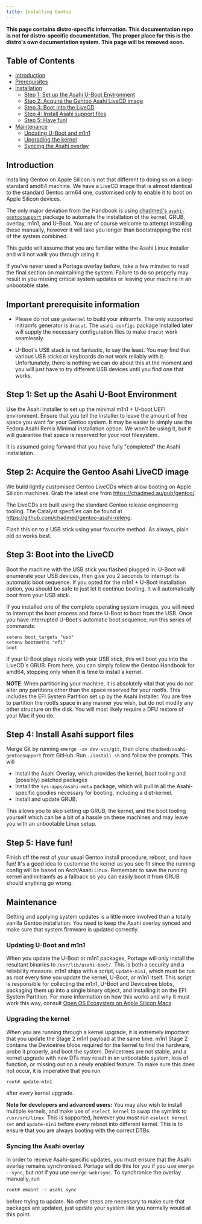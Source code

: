 ```yaml
---
title: Installing Gentoo
---
```


**This page contains distro-specific information. This documentation**
**repo is not for distro-specific documentation. The proper place for**
**this is the distro's own documentation system. This page will be removed**
**soon.**

## Table of Contents
- [Introduction](#introduction)
- [Prerequisites](#important-prerequisite-information)
- [Installation](#step-1-set-up-the-asahi-u-boot-environment)
  * [Step 1: Set up the Asahi U-Boot Environment](#step-1-set-up-the-asahi-u-boot-environment)
  * [Step 2: Acquire the Gentoo Asahi LiveCD image](#step-2-acquire-the-gentoo-asahi-livecd-image)
  * [Step 3: Boot into the LiveCD](#step-3-boot-into-the-livecd)
  * [Step 4: Install Asahi support files](#step-4-install-asahi-support-files)
  * [Step 5: Have fun!](#step-5-have-fun)
- [Maintenance](#maintenance)
  * [Updating U-Boot and m1n1](#updating-u-boot-and-m1n1)
  * [Upgrading the kernel](#upgrading-the-kernel)
  * [Syncing the Asahi overlay](#syncing-the-asahi-overlay)

## Introduction
Installing Gentoo on Apple Silicon is not that different to doing so on a bog-standard amd64 machine.
We have a LiveCD image that is almost identical to the standard Gentoo arm64 one, customised only to
enable it to boot on Apple Silicon devices.

The only major deviation from the Handbook is using [chadmed's `asahi-gentoosupport`](https://github.com/chadmed/asahi-gentoosupport) package to automate the
installation of the kernel, GRUB, overlay, m1n1, and U-Boot. You are of course welcome to attempt installing
these manually, however it will take you longer than bootstrapping the rest of the system combined.

This guide will assume that you are familiar withe the Asahi Linux installer and will not walk you through using
it.

If you've never used a Portage overlay before, take a few minutes to read the final section on maintaining the system.
Failure to do so properly may result in you missing critical system updates or leaving your machine in an unbootable state.

## Important prerequisite information
* Please do not use `genkernel` to build your initramfs. The only supported initramfs generator is `dracut`. The `asahi-configs`
  package installed later will supply the necessary configuration files to make `dracut` work seamlessly.
  
* U-Boot's USB stack is not fantastic, to say the least. You may find that various USB sticks or keyboards do not work reliably
  with it. Unfortunately, there is nothing we can do about this at the moment and you will just have to try different USB
  devices until you find one that works.

## Step 1: Set up the Asahi U-Boot Environment
Use the Asahi Installer to set up the minimal m1n1 + U-boot UEFI environment. Ensure that you tell the installer to
leave the amount of free space you want for your Gentoo system. It may be easier to simply use the Fedora Asahi Remix
Minimal installation option. We won't be using it, but it will guarantee that space is reserved for your root filesystem.

It is assumed going forward that you have fully "completed" the Asahi installation.

## Step 2: Acquire the Gentoo Asahi LiveCD image
We build lightly customised Gentoo LiveCDs which allow booting on Apple Silicon machines. Grab the latest one from
https://chadmed.au/pub/gentoo/.

The LiveCDs are built using the standard Gentoo release engineering tooling. The Catalyst specfiles can be found at
https://github.com/chadmed/gentoo-asahi-releng.

Flash this on to a USB stick using your favourite method. As always, plain old `dd` works best.

## Step 3: Boot into the LiveCD
Boot the machine with the USB stick you flashed plugged in. U-Boot will enumerate your USB devices, then give you 2 seconds
to interrupt its automatic boot sequence. If you opted for the m1n1 + U-Boot installation option, you should be safe
to just let it continue booting. It will automatically boot from your USB stick.

If you installed one of the complete operating system images, you will need to interrupt the boot process and force
U-Boot to boot from the USB. Once you have interrupted U-Boot's automatic boot sequence, run this series of commands:

```
setenv boot_targets "usb"
setenv bootmeths "efi"
boot
```

If your U-Boot plays nicely with your USB stick, this will boot you into the LiveCD's GRUB. From here, you can simply
follow the Gentoo Handbook for amd64, stopping only when it is time to install a kernel.

**NOTE**: When partitioning your machine, it is absolutely vital that you do _not_ alter _any_ partitions other than
the space reserved for your rootfs. This includes the EFI System Partition set up by the Asahi Installer. You are free
to partition the rootfs space in any manner you wish, but do not modify any other structure on the disk. You will most
likely require a DFU restore of your Mac if you do.

## Step 4: Install Asahi support files
Merge Git by running `emerge -av dev-vcs/git`, then clone `chadmed/asahi-gentoosupport` from GitHub. Run `./install.sh` and follow the prompts. This will
* Install the Asahi Overlay, which provides the kernel, boot tooling and (possibly) patched packages
* Install the `sys-apps/asahi-meta` package, which will pull in all the Asahi-specific goodies necessary for booting,
  including a dist-kernel.
* Install and update GRUB.

This allows you to skip setting up GRUB, the kernel, and the boot tooling yourself which can be a bit of a hassle on these
machines and may leave you with an unbootable Linux setup.

## Step 5: Have fun!
Finish off the rest of your usual Gentoo install procedure, reboot, and have fun! It's a good idea to customise the kernel as
you see fit since the running config will be based on Arch/Asahi Linux. Remember to save the running kernel and initramfs as
a fallback so you can easily boot it from GRUB should anything go wrong.

## Maintenance
Getting and applying system updates is a little more involved than a totally vanilla Gentoo installation. You need to keep
the Asahi overlay synced and make sure that system firmware is updated correctly.

### Updating U-Boot and m1n1
When you update the U-Boot or m1n1 packages, Portage will only install the resultant binaries to `/usr/lib/asahi-boot/`.
This is both a security and a reliability measure. m1n1 ships with a script, `update-m1n1`, which must be run as root
every time you update the kernel, U-Boot, or m1n1 itself. This script is responsible for collecting the m1n1, U-Boot
and Devicetree blobs, packaging them up into a single binary object, and installing it on the EFI System Partition.
For more information on how this works and why it must work this way, consult [Open OS Ecosystem on Apple Silicon Macs](../platform/open-os-interop.md)

### Upgrading the kernel
When you are running through a kernel upgrade, it is extremely important that you update the Stage 2 m1n1 payload at the
same time. m1n1 Stage 2 contains the Devicetree blobs required for the kernel to find the hardware, probe it properly, and
boot the system. Devicetrees are not stable, and a kernel upgrade with new DTs may result in an unbootable system, loss of
function, or missing out on a newly enabled feature. To make sure this does not occur, it is imperative that you run
```bash
root# update-m1n1
```
after *every* kernel upgrade. 

**Note for developers and advanced users:** You may also wish to install multiple kernels, and make use of `eselect kernel`
to swap the symlink to `/usr/src/linux`. This is supported, however you *must* run `eselect kernel set` and `update-m1n1`
before *every* reboot into different kernel. This is to ensure that you are always booting with the correct DTBs.

### Syncing the Asahi overlay
In order to receive Asahi-specific updates, you must ensure that the Asahi overlay remains synchronised. Portage will
do this for you if you use `emerge --sync`, but *not* if you use `emerge-webrsync`. To synchronise the overlay manually, run
```bash
root# emaint -r asahi sync
```
before trying to update. No other steps are necessary to make sure that packages are updated, just update 
your system like you normally would at this point.
